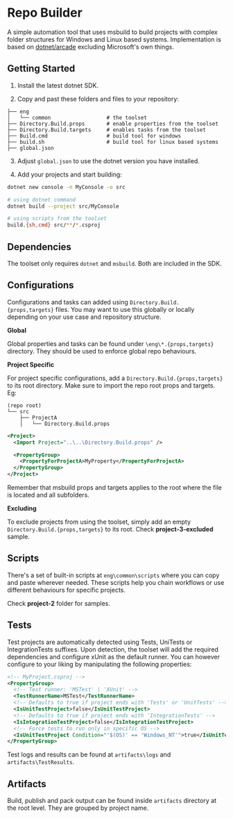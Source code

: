# Repo Builder

A simple automation tool that uses msbuild to build projects with complex folder structures for Windows and Linux based systems. Implementation is based on [dotnet/arcade](https://github.com/dotnet/arcade) excluding Microsoft's own things.

## Getting Started

1. Install the latest dotnet SDK.

2. Copy and past these folders and files to your repository:

```
├── eng
│   └── common                  # the toolset
├── Directory.Build.props       # enable properties from the toolset
├── Directory.Build.targets     # enables tasks from the toolset
├── Build.cmd                   # build tool for windows
├── build.sh                    # build tool for linux based systems
├── global.json
```

3. Adjust `global.json` to use the dotnet version you have installed.

4. Add your projects and start building:

```bash
dotnet new console -n MyConsole -o src

# using dotnet command
dotnet build --project src/MyConsole

# using scripts from the toolset
build.{sh,cmd} src/**/*.csproj
```

## Dependencies

The toolset only requires `dotnet` and `msbuild`. Both are included in the SDK.

## Configurations

Configurations and tasks can added using `Directory.Build.{props,targets}` files. You may want to use this globally or locally depending on your use case and repository structure.

**Global**

Global properties and tasks can be found under `\eng\*.{props,targets}` directory. They should be used to enforce global repo behaviours.

**Project Specific**

For project specific configurations, add a `Directory.Build.{props,targets}` to its root directory. Make sure to import the repo root props and targets. Eg:

```
(repo root)
└── src
    ├── ProjectA
    │   └── Directory.Build.props
```

```xml
<Project>
  <Import Project="..\..\Directory.Build.props" />

  <PropertyGroup>
    <PropertyForProjectA>MyProperty</PropertyForProjectA>
  </PropertyGroup>
</Project>
```

Remember that msbuild props and targets applies to the root where the file is located and all subfolders.

**Excluding**

To exclude projects from using the toolset, simply add an empty `Directory.Build.{props,targets}` to its root. Check **project-3-excluded** sample.

## Scripts

There's a set of built-in scripts at `eng\common\scripts` where you can copy and paste wherever needed. These scripts help you chain workflows or use different behaviours for specific projects.

Check **project-2** folder for samples.

## Tests

Test projects are automatically detected using Tests, UniTests or IntegrationTests suffixes. Upon detection, the toolset will add the required dependencies and configure xUnit as the default runner. You can however configure to your liking by manipulating the following properties:

```xml
<!-- MyProject.csproj -->
<PropertyGroup>
  <!-- Test runner: 'MSTest' | 'XUnit' -->
  <TestRunnerName>MSTest</TestRunnerName>
  <!-- Defaults to true if project ends with 'Tests' or 'UnitTests' -->
  <IsUnitTestProject>false</IsUnitTestProject>
  <!-- Defaults to true if project ends with 'IntegrationTests' -->
  <IsIntegrationTestProject>false</IsIntegrationTestProject>
  <!-- Force tests to run only in specific OS -->
  <IsUnitTestProject Condition="'$(OS)' == 'Windows_NT'">true</IsUnitTestProject>
</PropertyGroup>
```

Test logs and results can be found at `artifacts\logs` and `artifacts\TestResults`.

## Artifacts

Build, publish and pack output can be found inside `artifacts` directory at the root level. They are grouped by project name.
